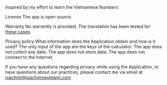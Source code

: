 Inspired by my effort to learn the Vietnamese Numbers

License
The app is open source.

Warranty
No warrently is provided. The translation has been tested for [these cases]([https://www.google.com](https://github.com/joachimneumann/VietnameseNumbers/blob/main/VietnameseNumbersTests/VietnameseNumbersTests.swift)).


Privacy policy
What information does the Application obtain and how is it used? The only input of the app are the keys of the calculator. The app does not collect any data. The app does not store data. The app does not connect to the Internet.

If you have any questions regarding privacy while using the Application, or have questions about our practices, please contact me via email at joachim@joachimneumann.com
